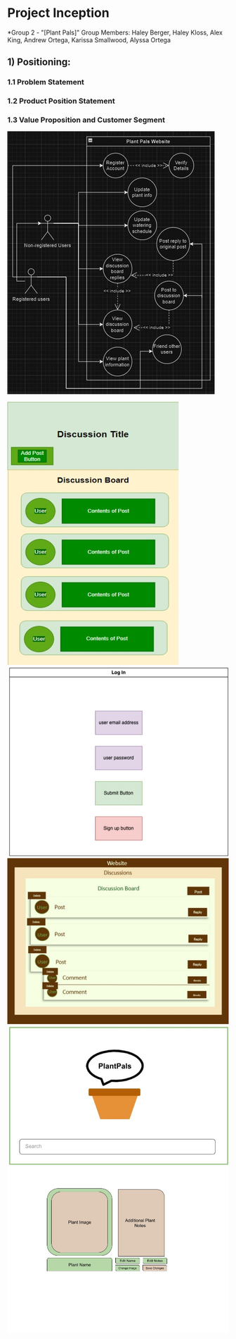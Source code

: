# Project Inception
*Group 2 - "[Plant Pals]"
Group Members: Haley Berger, Haley Kloss, Alex King, Andrew Ortega, Karissa Smallwood, Alyssa Ortega

## 1) Positioning:

### 1.1 Problem Statement

### 1.2 Product Position Statement

### 1.3 Value Proposition and Customer Segment

![UML](plantPalsUML.jpg)

![Discussion UI](PlantPalsDiscussionUI.jpg)
![Login UI](PlantPalsLoginUI.jpg)
![Reply UI](PlantPalsReplyUI.jpg)
![Search UI](PlantPalsSearchUI.jpg)
![Portfolio UI](plantPalsPortfolioUI.jpg)

